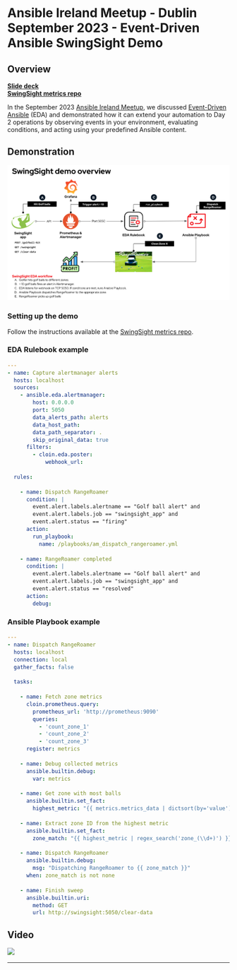 # Ansible Ireland Meetup - Dublin September 2023 - Event-Driven Ansible SwingSight Demo

## Overview

[**Slide deck**](../../assets/slides//dublin_automation_day_sep_2023.pdf)  
[**SwingSight metrics repo**](https://github.com/cloin/swingsight_metrics)

In the September 2023 [Ansible Ireland Meetup](https://www.meetup.com/ansible-ireland/), we discussed [Event-Driven Ansible](https://www.redhat.com/en/technologies/management/ansible/event-driven-ansible) (EDA) and demonstrated how it can extend your automation to Day 2 operations by observing events in your environment, evaluating conditions, and acting using your predefined Ansible content.

## Demonstration

![swingsight_diagram](../../assets/img/dublin_meetup_sep_2023/swingsight_demo_overview.png)

### Setting up the demo

Follow the instructions available at the [SwingSight metrics repo](https://github.com/cloin/swingsight_metrics).

### EDA Rulebook example

```yaml
---
- name: Capture alertmanager alerts
  hosts: localhost
  sources:
    - ansible.eda.alertmanager:
        host: 0.0.0.0
        port: 5050
        data_alerts_path: alerts
        data_host_path:
        data_path_separator: .
        skip_original_data: true
      filters:
        - cloin.eda.poster:
            webhook_url:

  rules:

    - name: Dispatch RangeRoamer
      condition: |
        event.alert.labels.alertname == "Golf ball alert" and
        event.alert.labels.job == "swingsight_app" and
        event.alert.status == "firing"
      action:
        run_playbook:
          name: /playbooks/am_dispatch_rangeroamer.yml

    - name: RangeRoamer completed
      condition: |
        event.alert.labels.alertname == "Golf ball alert" and
        event.alert.labels.job == "swingsight_app" and
        event.alert.status == "resolved"
      action:
        debug:
```

### Ansible Playbook example

```yaml
---
- name: Dispatch RangeRoamer
  hosts: localhost
  connection: local
  gather_facts: false

  tasks:

    - name: Fetch zone metrics
      cloin.prometheus.query:
        prometheus_url: 'http://prometheus:9090'
        queries:
          - 'count_zone_1'
          - 'count_zone_2'
          - 'count_zone_3'
      register: metrics

    - name: Debug collected metrics
      ansible.builtin.debug:
        var: metrics

    - name: Get zone with most balls
      ansible.builtin.set_fact:
        highest_metric: "{{ metrics.metrics_data | dictsort(by='value') | last }}"

    - name: Extract zone ID from the highest metric
      ansible.builtin.set_fact:
        zone_match: "{{ highest_metric | regex_search('zone_(\\d+)') }}"

    - name: Dispatch RangeRoamer
      ansible.builtin.debug:
        msg: "Dispatching RangeRoamer to {{ zone_match }}"
      when: zone_match is not none

    - name: Finish sweep
      ansible.builtin.uri:
        method: GET
        url: http://swingsight:5050/clear-data
```

## Video

![](../../assets/img/dublin_meetup_sep_2023/swingsight_demo.gif)

---
